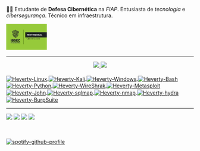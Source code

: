 👨‍💻
Estudante de **Defesa Cibernética** na *FIAP*. Entusiasta de *tecnologia* e *cibersegurança*. Técnico em infraestrutura. 

<div>
  <a href="https://drive.google.com/file/d/1U1eexAb3no58Mkldecl9B2ycNyomfIp3/view" target="_blank"><img aligh="center "alt="Heverty-IBSEC" height="70" widht="80" src="https://raw.githubusercontent.com/hevertydourado/hevertydourado/main/unnamed.jpg">
</div>

--------
<div align="center">
  <a href="https://github.com/hevertydourado">
  <img height="180em" src="https://github-readme-stats.vercel.app/api?username=hevertydourado&&show_icons=true&count_private=true&theme=chartreuse-dark"/>
  <img height="180em" src="https://github-readme-stats.vercel.app/api/top-langs/?username=hevertydourado&theme=chartreuse-dark"/>
</div>
<div style="display: inline_block"><br>
  <img align="center" alt="Heverty-Linux" height="30" width="40" src="https://cdn.jsdelivr.net/gh/devicons/devicon/icons/linux/linux-original.svg">
  <img align="center" alt="Heverty-Kali" height="30" width="40" src="https://www.kali.org/images/kali-logo.svg">
  <img align="center" alt="Heverty-Windows" height="30" width="40" src="https://upload.wikimedia.org/wikipedia/commons/9/94/M_box.svg">
  <img align="center" alt="Heverty-Bash" height="30" width="40" src="https://cdn.jsdelivr.net/gh/devicons/devicon/icons/bash/bash-original.svg">
  <img align="center" alt="Heverty-Python" height="30" width="40" src="https://cdn.jsdelivr.net/gh/devicons/devicon/icons/python/python-original.svg">
  <img align="center" alt="Heverty-WireShrak" height="30" width="40" src="https://www.kali.org/images/tool-logo-wireshark.svg">
  <img align="center" alt="Heverty-Metasploit" height="30" width="40" src="https://www.kali.org/tools/metasploit-framework/images/metasploit-framework-logo.svg">
  <img align="center" alt="Heverty-John" height="30" width="40" src="https://www.kali.org/tools/john/images/john-logo.svg">
  <img align="center" alt="Heverty-sqlmap" height="30" width="40" src="https://www.kali.org/tools/sqlmap/images/sqlmap-logo.svg">
  <img align="center" alt="Heverty-nmap" height="30" width="40" src="https://www.kali.org/tools/nmap/images/nmap-logo.svg">
  <img align="center" alt="Heverty-hydra" height="30" width="40" src="https://www.kali.org/tools/hydra/images/hydra-logo.svg">
  <img align="center" alt="Heverty-BurpSuite" height="30" width="40" src="https://www.kali.org/tools/burpsuite/images/burpsuite-logo.svg">
</div>
  
--------
  
<div> 
  <a href="mailto:d0ur4d0@protonmail.com"><img src="https://img.shields.io/badge/ProtonMail-8B89CC?style=for-the-badge&logo=protonmail&logoColor=white" target="_blank"></a>
  <a href="https://t.me/Douratto" target="_blank"><img src="https://img.shields.io/badge/Telegram-2CA5E0?style=for-the-badge&logo=telegram&logoColor=white" target="_blank"></a>
  <a href="https://www.linkedin.com/in/hevertydourado" target="_blank"><img src="https://img.shields.io/badge/-LinkedIn-%230077B5?style=for-the-badge&logo=linkedin&logoColor=white" target="_blank"></a>
  <a href="https://hevertydourado.github.io" target="_blank"><img src="https://img.shields.io/badge/Blogger-FF5722?style=for-the-badge&logo=blogger&logoColor=white" target="_blank"></a>
</div>

<div>
  <br></br>
</div>
  
[![spotify-github-profile](https://spotify-github-profile.vercel.app/api/view?uid=21xoaaw5ycrmvao7qdf4dm7pq&cover_image=true&theme=novatorem&bar_color=53b14f&bar_color_cover=true)](https://spotify-github-profile.vercel.app/api/view?uid=21xoaaw5ycrmvao7qdf4dm7pq&redirect=true)
  
##

<!---
hevertydourado/hevertydourado is a ✨ special ✨ repository because its `README.md` (this file) appears on your GitHub profile.
You can click the Preview link to take a look at your changes.
--->
